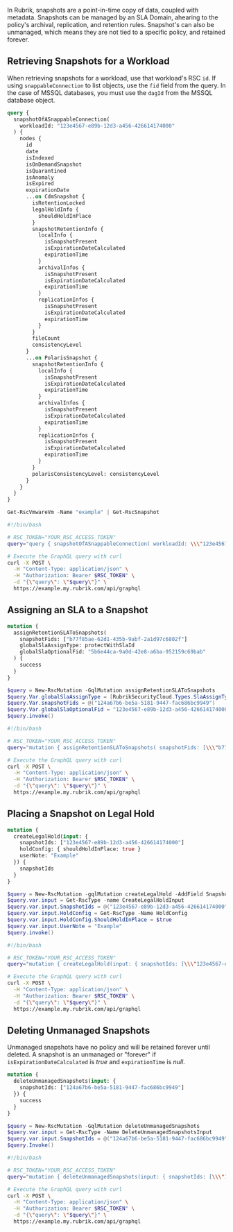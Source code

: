 In Rubrik, snapshots are a point-in-time copy of data, coupled with metadata. Snapshots can be managed by an SLA Domain, ahearing to the policy's archival, replication, and retention rules. Snapshot's can also be unmanaged, which means they are not tied to a specific policy, and retained forever.

## Retrieving Snapshots for a Workload

When retrieving snapshots for a workload, use that workload's RSC `id`. If using `snappableConnection` to list objects, use the `fid` field from the query. In the case of MSSQL databases, you must use the `dagId` from the MSSQL database object.

```graphql
query {
  snapshotOfASnappableConnection(
    workloadId: "123e4567-e89b-12d3-a456-426614174000"
  ) {
    nodes {
      id
      date
      isIndexed
      isOnDemandSnapshot
      isQuarantined
      isAnomaly
      isExpired
      expirationDate
      ...on CdmSnapshot {
        isRetentionLocked
        legalHoldInfo {
          shouldHoldInPlace
        }
        snapshotRetentionInfo {
          localInfo {
            isSnapshotPresent
            isExpirationDateCalculated
            expirationTime
          }
          archivalInfos {
            isSnapshotPresent
            isExpirationDateCalculated
            expirationTime
          }
          replicationInfos {
            isSnapshotPresent
            isExpirationDateCalculated
            expirationTime
          }
        }
        fileCount
        consistencyLevel
      }
      ...on PolarisSnapshot {
        snapshotRetentionInfo {
          localInfo {
            isSnapshotPresent
            isExpirationDateCalculated
            expirationTime
          }
          archivalInfos {
            isSnapshotPresent
            isExpirationDateCalculated
            expirationTime
          }
          replicationInfos {
            isSnapshotPresent
            isExpirationDateCalculated
            expirationTime
          }
        }
        polarisConsistencyLevel: consistencyLevel
      }
    }
  }
}
```

```powershell
Get-RscVmwareVm -Name "example" | Get-RscSnapshot
```

```bash
#!/bin/bash

# RSC_TOKEN="YOUR_RSC_ACCESS_TOKEN"
query="query { snapshotOfASnappableConnection( workloadId: \\\"123e4567-e89b-12d3-a456-426614174000\\\" ) { nodes { id date isIndexed isOnDemandSnapshot isQuarantined isAnomaly isExpired expirationDate ...on CdmSnapshot { isRetentionLocked legalHoldInfo { shouldHoldInPlace } snapshotRetentionInfo { localInfo { isSnapshotPresent isExpirationDateCalculated expirationTime } archivalInfos { isSnapshotPresent isExpirationDateCalculated expirationTime } replicationInfos { isSnapshotPresent isExpirationDateCalculated expirationTime } } fileCount consistencyLevel } ...on PolarisSnapshot { snapshotRetentionInfo { localInfo { isSnapshotPresent isExpirationDateCalculated expirationTime } archivalInfos { isSnapshotPresent isExpirationDateCalculated expirationTime } replicationInfos { isSnapshotPresent isExpirationDateCalculated expirationTime } } polarisConsistencyLevel: consistencyLevel } } } }"

# Execute the GraphQL query with curl
curl -X POST \
  -H "Content-Type: application/json" \
  -H "Authorization: Bearer $RSC_TOKEN" \
  -d "{\"query\": \"$query\"}" \
  https://example.my.rubrik.com/api/graphql
```

## Assigning an SLA to a Snapshot

```graphql
mutation {
  assignRetentionSLAToSnapshots(
    snapshotFids: ["b77f85ae-62d1-435b-9abf-2a1d97c6802f"]
    globalSlaAssignType: protectWithSlaId
    globalSlaOptionalFid: "5b6e44ca-9a0d-42e8-a6ba-952159c69bab"
  ) {
    success
  }
}
```

```powershell
$query = New-RscMutation -GqlMutation assignRetentionSLAToSnapshots
$query.Var.globalSlaAssignType = [RubrikSecurityCloud.Types.SlaAssignTypeEnum]::PROTECT_WITH_SLA_ID
$query.Var.snapshotFids = @("124a67b6-be5a-5181-9447-fac686bc9949")
$query.Var.globalSlaOptionalFid = "123e4567-e89b-12d3-a456-426614174000"
$query.invoke()
```

```bash
#!/bin/bash

# RSC_TOKEN="YOUR_RSC_ACCESS_TOKEN"
query="mutation { assignRetentionSLAToSnapshots( snapshotFids: [\\\"b77f85ae-62d1-435b-9abf-2a1d97c6802f\\\"] globalSlaAssignType: protectWithSlaId globalSlaOptionalFid: \\\"5b6e44ca-9a0d-42e8-a6ba-952159c69bab\\\" ) { success } }"

# Execute the GraphQL query with curl
curl -X POST \
  -H "Content-Type: application/json" \
  -H "Authorization: Bearer $RSC_TOKEN" \
  -d "{\"query\": \"$query\"}" \
  https://example.my.rubrik.com/api/graphql
```

## Placing a Snapshot on Legal Hold

```graphql
mutation {
  createLegalHold(input: {
    snapshotIds: ["123e4567-e89b-12d3-a456-426614174000"]
    holdConfig: { shouldHoldInPlace: true }
    userNote: "Example"
  }) {
    snapshotIds
  }
}
```

```powershell
$query = New-RscMutation -gqlMutation createLegalHold -AddField SnapshotIds
$query.var.input = Get-RscType -name CreateLegalHoldInput
$query.var.input.SnapshotIds = @("123e4567-e89b-12d3-a456-426614174000")
$query.var.input.HoldConfig = Get-RscType -Name HoldConfig
$query.var.input.HoldConfig.ShouldHoldInPlace = $true
$query.var.input.UserNote = "Example"
$query.invoke()
```

```bash
#!/bin/bash

# RSC_TOKEN="YOUR_RSC_ACCESS_TOKEN"
query="mutation { createLegalHold(input: { snapshotIds: [\\\"123e4567-e89b-12d3-a456-426614174000\\\"] holdConfig: { shouldHoldInPlace: true } userNote: \\\"Example\\\" }) { snapshotIds } }"

# Execute the GraphQL query with curl
curl -X POST \
  -H "Content-Type: application/json" \
  -H "Authorization: Bearer $RSC_TOKEN" \
  -d "{\"query\": \"$query\"}" \
  https://example.my.rubrik.com/api/graphql
```

## Deleting Unmanaged Snapshots

Unmanaged snapshots have no policy and will be retained forever until deleted. A snapshot is an unmanaged or "forever" if `isExpirationDateCalculated` is *true* and `expirationTime` is *null*.

```graphql
mutation {
  deleteUnmanagedSnapshots(input: {
    snapshotIds: ["124a67b6-be5a-5181-9447-fac686bc9949"]
  }) {
    success
  }
}
```

```powershell
$query = New-RscMutation -GqlMutation deleteUnmanagedSnapshots
$query.var.input = Get-RscType -Name DeleteUnmanagedSnapshotsInput
$query.var.input.SnapshotIds = @("124a67b6-be5a-5181-9447-fac686bc9949")
$query.Invoke()
```

```bash
#!/bin/bash

# RSC_TOKEN="YOUR_RSC_ACCESS_TOKEN"
query="mutation { deleteUnmanagedSnapshots(input: { snapshotIds: [\\\"124a67b6-be5a-5181-9447-fac686bc9949\\\"] }) { success } }"

# Execute the GraphQL query with curl
curl -X POST \
  -H "Content-Type: application/json" \
  -H "Authorization: Bearer $RSC_TOKEN" \
  -d "{\"query\": \"$query\"}" \
  https://example.my.rubrik.com/api/graphql
```
